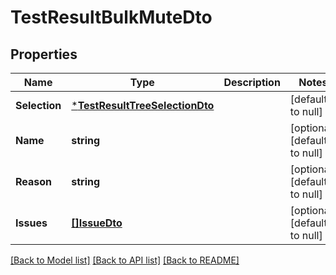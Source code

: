 # TestResultBulkMuteDto

## Properties
Name | Type | Description | Notes
------------ | ------------- | ------------- | -------------
**Selection** | [***TestResultTreeSelectionDto**](TestResultTreeSelectionDto.md) |  | [default to null]
**Name** | **string** |  | [optional] [default to null]
**Reason** | **string** |  | [optional] [default to null]
**Issues** | [**[]IssueDto**](IssueDto.md) |  | [optional] [default to null]

[[Back to Model list]](../README.md#documentation-for-models) [[Back to API list]](../README.md#documentation-for-api-endpoints) [[Back to README]](../README.md)

